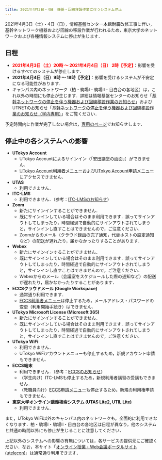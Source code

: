 ```yaml
---
title: 2021年4月3日・4日　機器・回線移設作業に伴うシステム停止
---
```


2021年4月3日（土）・4日（日），情報基盤センター本館耐震改修工事に伴い，基幹ネットワーク機器および回線の移設作業が行われるため，東京大学のネットワークおよび各種情報システムに停止が生じます．

## 日程

- <strong style="color: red;">2021年4月3日（土）20時 ～ 2021年4月4日（日） 2時【予定】</strong>：影響を受けるすべてのシステムが停止します．
- **2021年4月4日（日）9時 ～ 18時【予定】**：影響を受けるシステムが不安定になる可能性があります．
- キャンパス内のネットワーク（柏・駒場Ⅰ・駒場Ⅱ・目白台の各地区）は，これ以外の時間にも停止が生じます．詳細は情報基盤センターのお知らせ「[基幹ネットワークの停止を伴う機器および回線移設作業のお知らせ](https://www.itc.u-tokyo.ac.jp/network/2021/03/08/post-390/)」およびUTNETのお知らせ「[基幹ネットワークの停止を伴う機器および回線移設作業のお知らせ（学内専用）](https://www.nc.u-tokyo.ac.jp/plannedwork/20210403)」をご覧ください．

予定時間内に作業が完了しない場合は，[専用のページ](https://sites.google.com/g.ecc.u-tokyo.ac.jp/plannedwork20210403)でお知らせします．

## 停止中の各システムへの影響

- **UTokyo Account**
    - UTokyo Accountによるサインイン（「安田講堂の画面」）ができません．
    - [UTokyo Account利用者メニュー](https://utacm.adm.u-tokyo.ac.jp/webmtn/LoginServlet)および[UTokyo Account申請メニュー](https://utacm.adm.u-tokyo.ac.jp/idworkflow/servlet?login)にアクセスできません．
- **UTAS**
    - 利用できません．
- **ITC-LMS**
    - 利用できません．（参考：[ITC-LMSのお知らせ](https://www.ecc.u-tokyo.ac.jp/announcement/2021/03/19_3292.html)）
- **Zoom**
    - 新たにサインインすることができません．
    - 既にサインインしている場合はそのまま利用できます．誤ってサインアウトしてしまったり，時間経過で自動的にサインアウトされてしまうと，サインインし直すことはできませんので，ご注意ください．
    - Zoomからのメール（クラウド録画の完了通知，代替ホストの設定通知など）の配送が遅れたり，届かなかったりすることがあります．
- **Webex**
    - 新たにサインインすることができません．
    - 既にサインインしている場合はそのまま利用できます．誤ってサインアウトしてしまったり，時間経過で自動的にサインアウトされてしまうと，サインインし直すことはできませんので，ご注意ください．
    - Webexからのメール（会議室をスケジュールした際の通知など）の配送が遅れたり，届かなかったりすることがあります．
- **ECCSクラウドメール (Google Workspace)**
    - 通常通り利用できます．
    - [ECCS利用者メニュー](https://idm.ecc.u-tokyo.ac.jp/webmtn/)は停止するため，メールアドレス・パスワードの変更（利用開始手続き）はできません．
- **UTokyo Microsoft License (Microsoft 365)**
    - 新たにサインインすることができません．
    - 既にサインインしている場合はそのまま利用できます．誤ってサインアウトしてしまったり，時間経過で自動的にサインアウトされてしまうと，サインインし直すことはできませんので，ご注意ください．
- **UTokyo WiFi**
    - 利用できません．
    - UTokyo WiFiアカウントメニューも停止するため，新規アカウント申請もできません．
- **ECCS端末**
    - 利用できません．（参考：[ECCSのお知らせ](https://www.ecc.u-tokyo.ac.jp/announcement/2021/03/30_3303.html)）
    - （学生向け）ITC-LMSも停止するため，新規利用者講習の受講もできません．
    - （教職員向け）[ECCS申請メニュー](https://idm.ecc.u-tokyo.ac.jp/idworkflow/)も停止するため，新規の利用権申請もできません．
- **東京大学オンライン講義検索システム (UTAS Lite2, UTIL Lite)**
    - 利用できません．

また，UTokyo WiFi以外のキャンパス内のネットワークも，全面的に利用できなくなります．柏・駒場Ⅰ・駒場Ⅱ・目白台の各地区は日程が異なり，他のシステムと共通の時間以外にも停止が生じることに注意してください．

上記以外のシステムへの影響の有無については，各サービスの提供元にご確認ください．なお，本サイト「[オンライン授業・Web会議ポータルサイト (utelecon)](/)」は通常通り利用できます．
